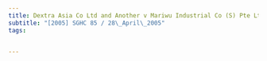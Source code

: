 ```yaml
---
title: Dextra Asia Co Ltd and Another v Mariwu Industrial Co (S) Pte Ltd 
subtitle: "[2005] SGHC 85 / 28\_April\_2005"
tags:


---
```


